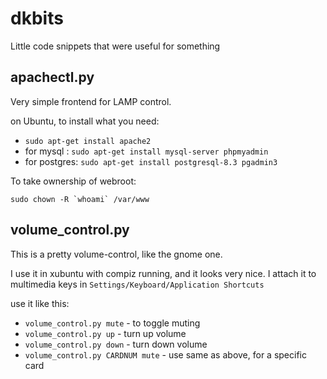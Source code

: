 # dkbits
Little code snippets that were useful for something

## apachectl.py

Very simple frontend for LAMP control.

on Ubuntu, to install what you need:

* `sudo apt-get install apache2`
* for mysql : `sudo apt-get install mysql-server phpmyadmin`
* for postgres: `sudo apt-get install postgresql-8.3 pgadmin3`

To take ownership of webroot:

    sudo chown -R `whoami` /var/www

## volume_control.py
This is a pretty volume-control, like the gnome one.

I use it in xubuntu with compiz running, and it looks very nice.
I attach it to multimedia keys in `Settings/Keyboard/Application Shortcuts`

use it like this:

* `volume_control.py mute` - to toggle muting
* `volume_control.py up` - turn up volume
* `volume_control.py down` - turn down volume
* `volume_control.py CARDNUM mute` - use same as above, for a specific card
